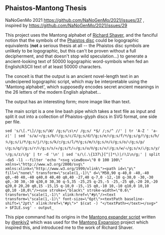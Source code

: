 ## Phaistos-Mantong Thesis

NaNoGenMo 2021 https://github.com/NaNoGenMo/2021/issues/37 , inspired by https://github.com/NaNoGenMo/2021/issues/29

This project uses the Mantong alphabet of [Richard Shaver](https://en.wikipedia.org/wiki/Richard_Sharpe_Shaver), and the fanciful notion that the symbols of the [Phaistos disc](http://wikipedia.org/wiki/Phaistos_Disc)
could be logographic equivalents (**not** a serious thesis at all -- the Phaistos disc symbols are unlikely to be logographic, but this can't be proven without a full decipherment, and that doesn't stop wild speculation...) to generate a ancient-looking text of 50000 logographic word-symbols when fed an English/ASCII text of at least 50000 characters.


The conceit is that the output is an ancient novel-length text in an undecipered logographic script, which may be interpretable using the 'Mantong alphabet', which supposedly encodes secret ancient meanings in the 26 letters of the modern English alphabet...

The output has an interesting form; more image like than text.

The main script is a one line bash pipe which takes a text file as input and split it out into a collection of Phaistos-glyph discs in SVG format, one side per file.

```
sed 's/\[.*\]//g;s/\W/ /g;s/\s\+/ /g;s/ *$/ /;s/^ //' | tr 'A-Z ' 'a-z|' | sed 's/a/𐇭/g;s/b/𐇱/g;s/c/𐇤/g;s/d/𐇙/g;s/e/𐇚/g;s/f/𐇲/g;s/g/𐇶/g;s/h/𐇐/g;s/i/𐇑/g;s/j/𐇶/g;s/k/𐇨/g;s/l/𐇳/g;s/m/𐇓/g;s/n/𐇔/g;s/o/𐇠/g;s/p/𐇜/g;s/q/𐇦/g;s/r/𐇝/g;s/s/𐇵/g;s/t/𐇛/g;s/u/𐇕/g;s/v/𐇩/g;s/w/𐇞/g;s/x/𐇥/g;s/y/𐇢/g;s/z/𐇼/g' | tr -d '\n' | sed 's/\(.\{137\}[^|]*\)|/⁞\1\n/g;' | split -da5 -l1 --filter 'echo "<svg viewBox=\"0 0 100 100\" xmlns=\"http://www.w3.org/2000/svg\" xmlns:xlink=\"http://www.w3.org/1999/xlink\"><path id=\"p\" fill=\"none\" transform=\"scale(1,-1)\" d=\"M50,90 q-40,0 -40,-40 q0,-40 40,-40 q40,0 40,40 q0,40 -27,40 q-7,0 -12,-10 q-30,0 -30,-30 q0,-30 30,-30 q30,0 30,30 q-5,35 -25,25 q-25,-5 -25,-25 q0,-20 20,-20 q20,0 20,20 q0,15 -15,15 q-10,0 -15,-15 q0,-10 10,-10 q10,0 10,10 q0,10 -10,0\"/><use stroke=\"black\" stroke-width=\"0.6\" transform=\"scale(1,-1)\" xlink:href=\"#p\"/><text transform=\"scale(1,-1)\" font-size=\"6pt\"><textPath baseline-shift=\"2pt\" xlink:href=\"#p\">" $(cat -) "</textPath></text></svg>" > $FILE.svg' - output_
```

This pipe command had its origins in the [Mantong expander script](https://github.com/enkiv2/misc/blob/master/mantong-expand.sh) written by [@enkiv2](https://github.com/enkiv2) which was used for the [Mantong Expansion](https://github.com/NaNoGenMo/2021/issues/29) project which inspired this, and introduced me to the work of Richard Shaver. 



